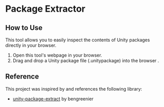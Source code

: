 #  Package Extractor

## How to Use

This tool allows you to easily inspect the contents of Unity packages directly in your browser.

1. Open this tool's webpage in your browser.
2. Drag and drop a Unity package file (.unitypackage) into the browser .

## Reference
This project was inspired by and references the following library:

- [unity-package-extract](https://github.com/bengreenier-archive/unity-package-extract) by bengreenier
